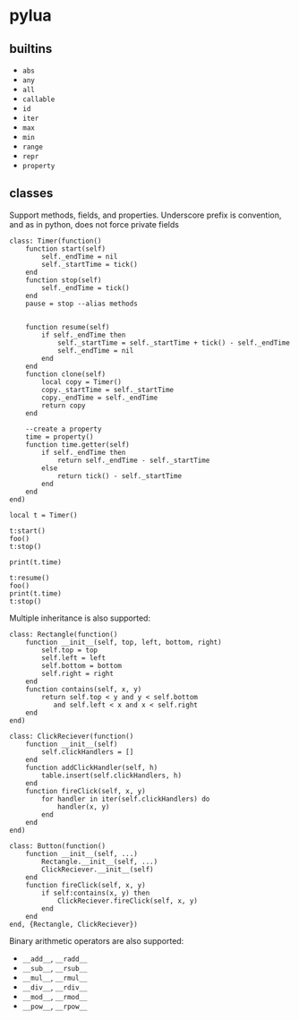 pylua
=====

builtins
--------

 * `abs`
 * `any`
 * `all`
 * `callable`
 * `id`
 * `iter`
 * `max`
 * `min`
 * `range`
 * `repr`
 * `property`

classes
-------

Support methods, fields, and properties. Underscore prefix is convention, and as in python, does not force private fields

	class: Timer(function()
		function start(self)
			self._endTime = nil
			self._startTime = tick()
		end
		function stop(self)
			self._endTime = tick()
		end
		pause = stop --alias methods
	 
	 
		function resume(self)
			if self._endTime then
				self._startTime = self._startTime + tick() - self._endTime
				self._endTime = nil
			end
		end
		function clone(self)
			local copy = Timer()
			copy._startTime = self._startTime
			copy._endTime = self._endTime
			return copy
		end
	
		--create a property
		time = property()
		function time.getter(self)
			if self._endTime then
				return self._endTime - self._startTime
			else
				return tick() - self._startTime
			end
		end
	end)

	local t = Timer()
	 
	t:start()
	foo()
	t:stop()
	 
	print(t.time)
	 
	t:resume()
	foo()
	print(t.time)
	t:stop()

Multiple inheritance is also supported:

	class: Rectangle(function()
		function __init__(self, top, left, bottom, right)
			self.top = top
			self.left = left
			self.bottom = bottom
			self.right = right
		end
		function contains(self, x, y)
			return self.top < y and y < self.bottom
			   and self.left < x and x < self.right
		end
	end)

	class: ClickReciever(function()
		function __init__(self)
			self.clickHandlers = []
		end
		function addClickHandler(self, h)
			table.insert(self.clickHandlers, h)
		end
		function fireClick(self, x, y)
			for handler in iter(self.clickHandlers) do
				handler(x, y)
			end
		end
	end)

	class: Button(function()
		function __init__(self, ...)
			Rectangle.__init__(self, ...)
			ClickReciever.__init__(self)
		end
		function fireClick(self, x, y)
			if self:contains(x, y) then
				ClickReciever.fireClick(self, x, y)
			end
		end
	end, {Rectangle, ClickReciever})

Binary arithmetic operators are also supported:

 * `__add__`, `__radd__`
 * `__sub__`, `__rsub__`
 * `__mul__`, `__rmul__`
 * `__div__`, `__rdiv__`
 * `__mod__`, `__rmod__`
 * `__pow__`, `__rpow__`